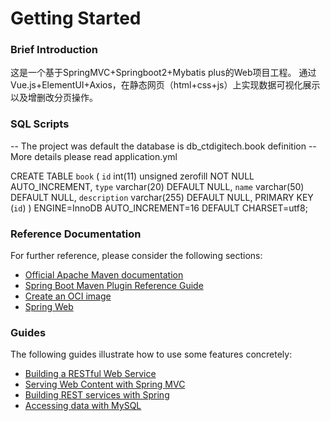 # Getting Started

### Brief Introduction
这是一个基于SpringMVC+Springboot2+Mybatis plus的Web项目工程。
通过Vue.js+ElementUI+Axios，在静态网页（html+css+js）上实现数据可视化展示以及增删改分页操作。

### SQL Scripts
-- The project was default the database is db_ctdigitech.book definition
-- More details please read application.yml

CREATE TABLE `book` (
`id` int(11) unsigned zerofill NOT NULL AUTO_INCREMENT,
`type` varchar(20) DEFAULT NULL,
`name` varchar(50) DEFAULT NULL,
`description` varchar(255) DEFAULT NULL,
PRIMARY KEY (`id`)
) ENGINE=InnoDB AUTO_INCREMENT=16 DEFAULT CHARSET=utf8;

### Reference Documentation

For further reference, please consider the following sections:

* [Official Apache Maven documentation](https://maven.apache.org/guides/index.html)
* [Spring Boot Maven Plugin Reference Guide](https://docs.spring.io/spring-boot/docs/2.7.2/maven-plugin/reference/html/)
* [Create an OCI image](https://docs.spring.io/spring-boot/docs/2.7.2/maven-plugin/reference/html/#build-image)
* [Spring Web](https://docs.spring.io/spring-boot/docs/2.7.2/reference/htmlsingle/#web)

### Guides

The following guides illustrate how to use some features concretely:

* [Building a RESTful Web Service](https://spring.io/guides/gs/rest-service/)
* [Serving Web Content with Spring MVC](https://spring.io/guides/gs/serving-web-content/)
* [Building REST services with Spring](https://spring.io/guides/tutorials/rest/)
* [Accessing data with MySQL](https://spring.io/guides/gs/accessing-data-mysql/)


